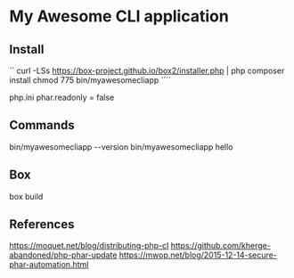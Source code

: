 # My Awesome CLI application
## Install
´´
curl -LSs https://box-project.github.io/box2/installer.php | php
composer install
chmod 775 bin/myawesomecliapp
´´´´

php.ini
phar.readonly = false


## Commands
bin/myawesomecliapp --version
bin/myawesomecliapp hello  

## Box
box build 


## References

https://moquet.net/blog/distributing-php-cl
https://github.com/kherge-abandoned/php-phar-update
https://mwop.net/blog/2015-12-14-secure-phar-automation.html
